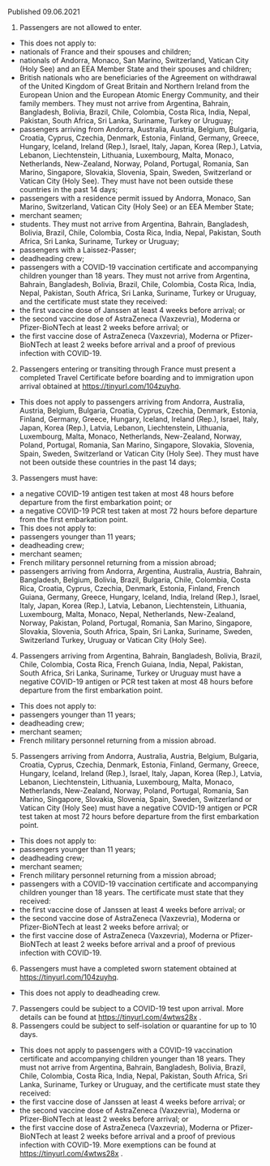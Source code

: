 Published 09.06.2021
1. Passengers are not allowed to enter.
- This does not apply to:
- nationals of France and their spouses and children;
- nationals of Andorra, Monaco, San Marino, Switzerland, Vatican City (Holy See) and an EEA Member State and their spouses and children;
- British nationals who are beneficiaries of the Agreement on withdrawal of the United Kingdom of Great Britain and Northern Ireland from the European Union and the European Atomic Energy Community, and their family members. They must not arrive from Argentina, Bahrain, Bangladesh, Bolivia, Brazil, Chile, Colombia, Costa Rica, India, Nepal, Pakistan, South Africa, Sri Lanka, Suriname, Turkey or Uruguay;
- passengers arriving from Andorra, Australia, Austria, Belgium, Bulgaria, Croatia, Cyprus, Czechia, Denmark, Estonia, Finland, Germany, Greece, Hungary, Iceland, Ireland (Rep.), Israel, Italy, Japan, Korea (Rep.), Latvia, Lebanon, Liechtenstein, Lithuania, Luxembourg, Malta, Monaco, Netherlands, New-Zealand, Norway, Poland, Portugal, Romania, San Marino, Singapore, Slovakia, Slovenia, Spain, Sweden, Switzerland or Vatican City (Holy See). They must have not been outside these countries in the past 14 days;
- passengers with a residence permit issued by Andorra, Monaco, San Marino, Switzerland, Vatican City (Holy See) or an EEA Member State;
- merchant seamen;
- students. They must not arrive from Argentina, Bahrain, Bangladesh, Bolivia, Brazil, Chile, Colombia, Costa Rica, India, Nepal, Pakistan, South Africa, Sri Lanka, Suriname, Turkey or Uruguay;
- passengers with a Laissez-Passer;
- deadheading crew;
- passengers with a COVID-19 vaccination certificate and accompanying children younger than 18 years. They must not arrive from Argentina, Bahrain, Bangladesh, Bolivia, Brazil, Chile, Colombia, Costa Rica, India, Nepal, Pakistan, South Africa, Sri Lanka, Suriname, Turkey or Uruguay, and the certificate must state they received:
- the first vaccine dose of Janssen at least 4 weeks before arrival; or
- the second vaccine dose of AstraZeneca (Vaxzevria), Moderna or Pfizer-BioNTech at least 2 weeks before arrival; or
- the first vaccine dose of AstraZeneca (Vaxzevria), Moderna or Pfizer-BioNTech at least 2 weeks before arrival and a proof of previous infection with COVID-19.
2. Passengers entering or transiting through France must present a completed Travel Certificate before boarding and to immigration upon arrival obtained at <a href="https://tinyurl.com/104zuyhq">https://tinyurl.com/104zuyhq</a>. 
- This does not apply to passengers arriving from Andorra, Australia, Austria, Belgium, Bulgaria, Croatia, Cyprus, Czechia, Denmark, Estonia, Finland, Germany, Greece, Hungary, Iceland, Ireland (Rep.), Israel, Italy, Japan, Korea (Rep.), Latvia, Lebanon, Liechtenstein, Lithuania, Luxembourg, Malta, Monaco, Netherlands, New-Zealand, Norway, Poland, Portugal, Romania, San Marino, Singapore, Slovakia, Slovenia, Spain, Sweden, Switzerland or Vatican City (Holy See). They must have not been outside these countries in the past 14 days;
3. Passengers must have:
- a negative COVID-19 antigen test taken at most 48 hours before departure from the first embarkation point; or
- a negative COVID-19 PCR test taken at most 72 hours before departure from the first embarkation point. 
- This does not apply to:
- passengers younger than 11 years;
- deadheading crew;
- merchant seamen;
- French military personnel returning from a mission abroad;
- passengers arriving from Andorra, Argentina, Australia, Austria, Bahrain, Bangladesh, Belgium, Bolivia, Brazil, Bulgaria, Chile, Colombia, Costa Rica, Croatia, Cyprus, Czechia, Denmark, Estonia, Finland, French Guiana, Germany, Greece, Hungary, Iceland, India, Ireland (Rep.), Israel, Italy, Japan, Korea (Rep.), Latvia, Lebanon, Liechtenstein, Lithuania, Luxembourg, Malta, Monaco, Nepal, Netherlands, New-Zealand, Norway, Pakistan, Poland, Portugal, Romania, San Marino, Singapore, Slovakia, Slovenia, South Africa, Spain, Sri Lanka, Suriname, Sweden, Switzerland Turkey, Uruguay or Vatican City (Holy See).
4. Passengers arriving from Argentina, Bahrain, Bangladesh, Bolivia, Brazil, Chile, Colombia, Costa Rica, French Guiana, India, Nepal, Pakistan, South Africa, Sri Lanka, Suriname, Turkey or Uruguay must have a negative COVID-19 antigen or PCR test taken at most 48 hours before departure from the first embarkation point. 
- This does not apply to:
- passengers younger than 11 years;
- deadheading crew;
- merchant seamen;
- French military personnel returning from a mission abroad.
5. Passengers arriving from Andorra, Australia, Austria, Belgium, Bulgaria, Croatia, Cyprus, Czechia, Denmark, Estonia, Finland, Germany, Greece, Hungary, Iceland, Ireland (Rep.), Israel, Italy, Japan, Korea (Rep.), Latvia, Lebanon, Liechtenstein, Lithuania, Luxembourg, Malta, Monaco, Netherlands, New-Zealand, Norway, Poland, Portugal, Romania, San Marino, Singapore, Slovakia, Slovenia, Spain, Sweden, Switzerland or Vatican City (Holy See) must have a negative COVID-19 antigen or PCR test taken at most 72 hours before departure from the first embarkation point.
- This does not apply to:
- passengers younger than 11 years;
- deadheading crew;
- merchant seamen;
- French military personnel returning from a mission abroad;
- passengers with a COVID-19 vaccination certificate and accompanying children younger than 18 years. The certificate must state that they received:
- the first vaccine dose of Janssen at least 4 weeks before arrival; or
- the second vaccine dose of AstraZeneca (Vaxzevria), Moderna or Pfizer-BioNTech at least 2 weeks before arrival; or
- the first vaccine dose of AstraZeneca (Vaxzevria), Moderna or Pfizer-BioNTech at least 2 weeks before arrival and a proof of previous infection with COVID-19. 
6. Passengers must have a completed sworn statement obtained at <a href="https://tinyurl.com/104zuyhq">https://tinyurl.com/104zuyhq</a>. 
- This does not apply to deadheading crew. 
7. Passengers could be subject to a COVID-19 test upon arrival. More details can be found at <a href="https://tinyurl.com/4wtws28x">https://tinyurl.com/4wtws28x</a> .
8. Passengers could be subject to self-isolation or quarantine for up to 10 days.
- This does not apply to passengers with a COVID-19 vaccination certificate and accompanying children younger than 18 years. They must not arrive from Argentina, Bahrain, Bangladesh, Bolivia, Brazil, Chile, Colombia, Costa Rica, India, Nepal, Pakistan, South Africa, Sri Lanka, Suriname, Turkey or Uruguay, and the certificate must state they received:
- the first vaccine dose of Janssen at least 4 weeks before arrival; or
- the second vaccine dose of AstraZeneca (Vaxzevria), Moderna or Pfizer-BioNTech at least 2 weeks before arrival; or
- the first vaccine dose of AstraZeneca (Vaxzevria), Moderna or Pfizer-BioNTech at least 2 weeks before arrival and a proof of previous infection with COVID-19.
More exemptions can be found at <a href="https://tinyurl.com/4wtws28x">https://tinyurl.com/4wtws28x</a> .

